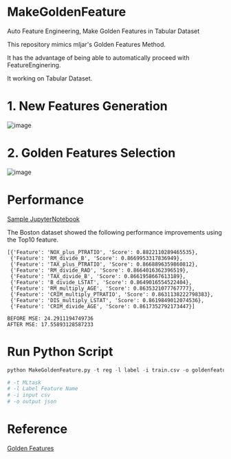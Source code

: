 # MakeGoldenFeature
Auto Feature Engineering, Make Golden Features in Tabular Dataset

This repository mimics mljar's Golden Features Method.

It has the advantage of being able to automatically proceed with FeatureEnginering.

It working on Tabular Dataset.

# 1. New Features Generation

![image](https://github.com/HaloKim/MakeGoldenFeature/assets/44603549/b78517cc-ae4e-4c1f-aa2a-7e366fb0e418)


# 2. Golden Features Selection

![image](https://github.com/HaloKim/MakeGoldenFeature/assets/44603549/f635cfa8-90d3-427e-b89b-925cf1a75fc5)

# Performance

[Sample JupyterNotebook](https://github.com/HaloKim/MakeGoldenFeature/blob/main/GoldenFeature-BostonDataset.ipynb)

The Boston dataset showed the following performance improvements using the Top10 feature.

```
[{'Feature': 'NOX_plus_PTRATIO', 'Score': 0.8822110289465535},
 {'Feature': 'RM_divide_B', 'Score': 0.8669953317836949},
 {'Feature': 'TAX_plus_PTRATIO', 'Score': 0.8668896359860812},
 {'Feature': 'RM_divide_RAD', 'Score': 0.8664016362396519},
 {'Feature': 'TAX_divide_B', 'Score': 0.8661958667613189},
 {'Feature': 'B_divide_LSTAT', 'Score': 0.8649016554522404},
 {'Feature': 'RM_multiply_AGE', 'Score': 0.8635321077767777},
 {'Feature': 'CRIM_multiply_PTRATIO', 'Score': 0.8631138222798383},
 {'Feature': 'DIS_multiply_LSTAT', 'Score': 0.8619849012074536},
 {'Feature': 'CRIM_divide_AGE', 'Score': 0.8617352792173447}]
```

```
BEFORE MSE: 24.2911194749736
AFTER MSE: 17.55893128587233
```

# Run Python Script

```python
python MakeGoldenFeature.py -t reg -l label -i train.csv -o goldenfeatures.json

# -t MLtask
# -l Label Feature Name
# -i input csv
# -o output json
```

# Reference

[Golden Features](https://mljar.com/automated-machine-learning/golden-features/)
